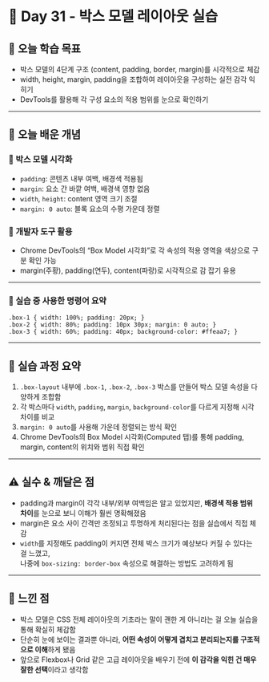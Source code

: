 # 📘 Day 31 - 박스 모델 레이아웃 실습

## 🎯 오늘 학습 목표
- 박스 모델의 4단계 구조 (content, padding, border, margin)를 시각적으로 체감
- width, height, margin, padding을 조합하여 레이아웃을 구성하는 실전 감각 익히기
- DevTools를 활용해 각 구성 요소의 적용 범위를 눈으로 확인하기

---

## 🧠 오늘 배운 개념

### 🔹 박스 모델 시각화
- `padding`: 콘텐츠 내부 여백, 배경색 적용됨
- `margin`: 요소 간 바깥 여백, 배경색 영향 없음
- `width`, `height`: content 영역 크기 조절
- `margin: 0 auto`: 블록 요소의 수평 가운데 정렬

### 🔹 개발자 도구 활용
- Chrome DevTools의 “Box Model 시각화”로 각 속성의 적용 영역을 색상으로 구분 확인 가능
- margin(주황), padding(연두), content(파랑)로 시각적으로 감 잡기 유용

---

### 🔹 실습 중 사용한 명령어 요약

```
.box-1 { width: 100%; padding: 20px; }
.box-2 { width: 80%; padding: 10px 30px; margin: 0 auto; }
.box-3 { width: 60%; padding: 40px; background-color: #ffeaa7; }
```

---

## 🧪 실습 과정 요약
1. `.box-layout` 내부에 `.box-1`, `.box-2`, `.box-3` 박스를 만들어 박스 모델 속성을 다양하게 조합함
2. 각 박스마다 `width`, `padding`, `margin`, `background-color`를 다르게 지정해 시각 차이를 비교
3. `margin: 0 auto`를 사용해 가운데 정렬되는 방식 확인
4. Chrome DevTools의 Box Model 시각화(Computed 탭)를 통해 padding, margin, content의 위치와 범위 직접 확인

---

## ⚠️ 실수 & 깨달은 점
- padding과 margin이 각각 내부/외부 여백임은 알고 있었지만, **배경색 적용 범위 차이**를 눈으로 보니 이해가 훨씬 명확해졌음
- margin은 요소 사이 간격만 조정되고 투명하게 처리된다는 점을 실습에서 직접 체감
- `width`를 지정해도 padding이 커지면 전체 박스 크기가 예상보다 커질 수 있다는 걸 느꼈고,  
  나중에 `box-sizing: border-box` 속성으로 해결하는 방법도 고려하게 됨

---

## 💭 느낀 점
- 박스 모델은 CSS 전체 레이아웃의 기초라는 말이 괜한 게 아니라는 걸 오늘 실습을 통해 확실히 체감함  
- 단순히 눈에 보이는 결과뿐 아니라, **어떤 속성이 어떻게 겹치고 분리되는지를 구조적으로 이해**하게 됐음  
- 앞으로 Flexbox나 Grid 같은 고급 레이아웃을 배우기 전에 **이 감각을 익힌 건 매우 잘한 선택**이라고 생각함
